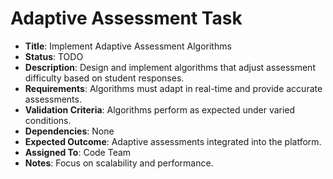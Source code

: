 # Adaptive Assessment Task
- **Title**: Implement Adaptive Assessment Algorithms
- **Status**: TODO
- **Description**: Design and implement algorithms that adjust assessment difficulty based on student responses.
- **Requirements**: Algorithms must adapt in real-time and provide accurate assessments.
- **Validation Criteria**: Algorithms perform as expected under varied conditions.
- **Dependencies**: None
- **Expected Outcome**: Adaptive assessments integrated into the platform.
- **Assigned To**: Code Team
- **Notes**: Focus on scalability and performance.
